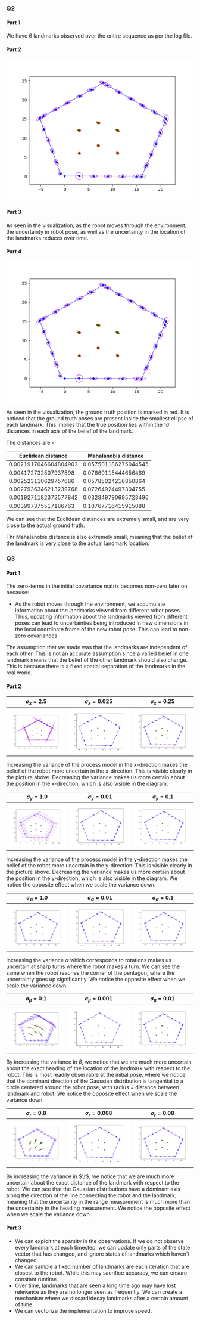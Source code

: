 

### Q2

#### Part 1
We have 6 landmarks observed over the entire sequence as per the log file.

#### Part 2

![](code/results/0.25_0.1_0.1_0.01_0.08/plot.png)

#### Part 3

As seen in the visualization, as the robot moves through the environment, the uncertainty in robot pose, as well as the uncertainty in the location of the landmarks reduces over time. 


#### Part 4

![](code/results/0.25_0.1_0.1_0.01_0.08/plot.png)

As seen in the visualization, the ground truth position is marked in red. It is noticed that the ground truth poses are present inside the smallest ellipse of each landmark. This implies that the true position lies within the 1$\sigma$ distances in each axis of the belief of the landmark.

The distances are - 

| Euclidean distance | Mahalanobis distance |
| --- | --- |
| 0.0021917046604804902 | 0.057501186275044545 | 
| 0.004172732507937598 | 0.07660115444656469 | 
| 0.002523110629757686 | 0.05785024216850864 | 
| 0.0027936346213239768 | 0.07264924497304755 | 
| 0.0019271182372577842 | 0.032849790695723496 | 
| 0.003997375517186763 | 0.10767716415915088 | 

We can see that the Euclidean distances are extremely small, and are very close to the actual ground truth.

Thr Mahalanobis distance is also extremely small, meaning that the belief of the landmark is very close to the actual landmark location.



### Q3

#### Part 1

The zero-terms in the initial covariance matrix becomes non-zero later on because:
- As the robot moves through the environment, we accumulate information about the landmarks viewed from different robot poses. Thus, updating information about the landmarks viewed from different poses can lead to uncertainties being introduced in new dimensions in the local coordinate frame of the new robot pose. This can lead to non-zero covariances 

The assumption that we made was that the landmarks are independent of each other. This is not an accurate assumption since a varied belief in one landmark means that the belief of the other landmark should also change. This is because there is a fixed spatial separation of the landmarks in the real world.


#### Part 2

|$\sigma_x = 2.5$ | $\sigma_x = 0.025$ | $\sigma_x = 0.25$ |
| --- | --- | -- | 
| ![](code/results/2.5_0.1_0.1_0.01_0.08/plot.png) | ![](code/results/0.025_0.1_0.1_0.01_0.08/plot.png) |![](code/results/0.25_0.1_0.1_0.01_0.08/plot.png) | 

Increasing the variance of the process model in the x-direction makes the belief of the robot more uncertain in the x-direction. This is visible clearly in the picture above. Decreasing the variance makes us more certain about the position in the x-direction, which is also visible in the diagram.


|$\sigma_y = 1.0$ | $\sigma_y = 0.01$ | $\sigma_y = 0.1$ |
| --- | --- | -- | 
| ![](code/results/0.25_1.0_0.1_0.01_0.08/plot.png) | ![](code/results/0.25_0.01_0.1_0.01_0.08/plot.png) |![](code/results/0.25_0.1_0.1_0.01_0.08/plot.png) | 

Increasing the variance of the process model in the y-direction makes the belief of the robot more uncertain in the y-direction. This is visible clearly in the picture above. Decreasing the variance makes us more certain about the position in the y-direction, which is also visible in the diagram. We notice the opposite effect when we scale the variance down.


|$\sigma_{\alpha} = 1.0$ | $\sigma_{\alpha} = 0.01$ | $\sigma_{\alpha} = 0.1$ |
| --- | --- | -- | 
| ![](code/results/0.25_0.1_1.0_0.01_0.08/plot.png) | ![](code/results/0.25_0.1_0.01_0.01_0.08/plot.png) |![](code/results/0.25_0.1_0.1_0.01_0.08/plot.png) | 

Increasing the variance $\alpha$ which corresponds to rotations makes us uncertain at sharp turns where the robot makes a turn. We can see the same when the robot reaches the corner of the pentagon, where the uncertainty goes up significantly. We notice the opposite effect when we scale the variance down.



|$\sigma_{\beta} = 0.1$ | $\sigma_{\beta} = 0.001$ | $\sigma_{\beta} = 0.01$ |
| --- | --- | -- | 
| ![](code/results/0.25_0.1_0.1_0.1_0.08/plot.png) | ![](code/results/0.25_0.1_0.1_0.001_0.08/plot.png) |![](code/results/0.25_0.1_0.1_0.01_0.08/plot.png) | 


By increasing the variance in $\beta$, we notice that we are much more uncertain about the exact heading of the location of the landmark with respect to the robot. This is most readily observable at the initial pose, where we notice that the dominant direction of the Gaussian distribution is tangential to a circle centered around the robot pose, with radius = distance between landmark and robot. We notice the opposite effect when we scale the variance down.


|$\sigma_{r} = 0.8$ | $\sigma_{r} = 0.008$ | $\sigma_{r} = 0.08$ |
| --- | --- | -- | 
| ![](code/results/0.25_0.1_0.1_0.01_0.8/plot.png) | ![](code/results/0.25_0.1_0.1_0.01_0.008/plot.png) |![](code/results/0.25_0.1_0.1_0.01_0.08/plot.png) | 

By increasing the variance in $\r$, we notice that we are much more uncertain about the exact distance of the landmark with respect to the robot. We can see that the Gaussian distributions have a dominant axis along the direction of the line connecting the robot and the landmark, meaning that the uncertainty in the range measurement is much more than the uncertainty in the heading measurement. We notice the opposite effect when we scale the variance down.


#### Part 3

- We can exploit the sparsity in the observations. If we do not observe every landmark at each timestep, we can update only parts of the state vector that has changed, and ignore states of landmarks which haven't changed. 
- We can sample a fixed number of landmarks are each iteration that are closest to the robot. While this may sacrifice accuracy, we can ensure constant runtime.
- Over time, landmarks that are seen a long time ago may have lost relevance as they are no longer seen as frequently. We can create a mechanism where we discard/decay landmarks after a certain amount of time.
- We can vectorize the implementation to improve speed.